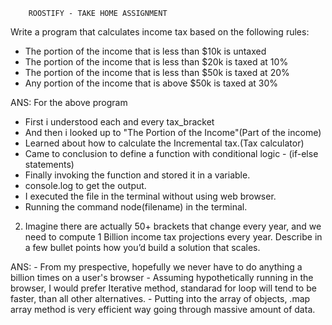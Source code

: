 
        ROOSTIFY - TAKE HOME ASSIGNMENT
      
Write a program that calculates income tax based on the following rules:
- The portion of the income that is less than $10k is untaxed
- The portion of the income that is less than $20k is taxed at 10%
- The portion of the income that is less than $50k is taxed at 20%
- Any portion of the income that is above $50k is taxed at 30%

ANS:  For the above program 
   - First i understood each and every tax_bracket
   - And then i looked up to "The Portion of the Income"(Part of the income)
   - Learned about how to calculate the  Incremental tax.(Tax calculator)
   - Came to conclusion to define a function with conditional logic - (if-else statements)
   - Finally invoking the function and stored it in a variable.
   - console.log to get the output.
   - I executed the file in the terminal without using web browser.
   - Running the command node(filename) in the terminal.
   
   
  2. Imagine there are actually 50+ brackets that change every year, and we need to compute 1 
    Billion income tax projections every year. 
    Describe in a few bullet points how you’d build a solution that scales.
   
  ANS: - From my prespective, hopefully we never have to do anything a billion times on a user's browser
       - Assuming hypothetically running in the browser, I would prefer Iterative method, standarad for loop will tend to be 
          faster, than all other alternatives.
       - Putting into the array of objects, .map array method is very efficient way going through massive amount of data.

